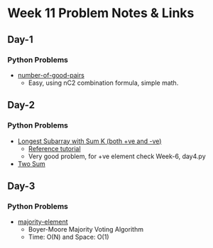 # Week 11 Problem Notes & Links

## Day-1
### Python Problems
- [number-of-good-pairs](https://leetcode.com/problems/number-of-good-pairs/)
    + Easy, using nC2 combination formula, simple math.

## Day-2
### Python Problems
- [Longest Subarray with Sum K (both +ve and -ve)](https://www.geeksforgeeks.org/problems/longest-sub-array-with-sum-k0809/1)
    + [Reference tutorial](https://www.geeksforgeeks.org/dsa/longest-sub-array-sum-k/)
    + Very good problem, for +ve element check Week-6, day4.py 
- [Two Sum](https://leetcode.com/problems/two-sum/description/)

## Day-3
### Python Problems
- [majority-element](https://leetcode.com/problems/majority-element/)
    + Boyer-Moore Majority Voting Algorithm
    + Time: O(N) and Space: O(1)
